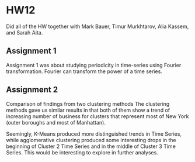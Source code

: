 # HW12

Did all of the HW together with Mark Bauer, Timur Murkhtarov, Alia Kassem, and Sarah Aita.

## Assignment 1

Assignment 1 was about studying periodicity in time-series using Fourier transformation.
Fourier can transform the power of a time series.

## Assignment 2

Comparison of findings from two clustering methods
The clustering methods gave us similar results in that both of them show a trend of increasing number of business for clusters that represent most of New York (outer boroughs and most of Manhattan).

Seemingly, K-Means produced more distinguished trends in Time Series, while agglomerative clustering produced some interesting drops in the beginning of Cluster 2 Time Series and in the middle of Cluster 3 Time Series. This would be interesting to explore in further analyses.
